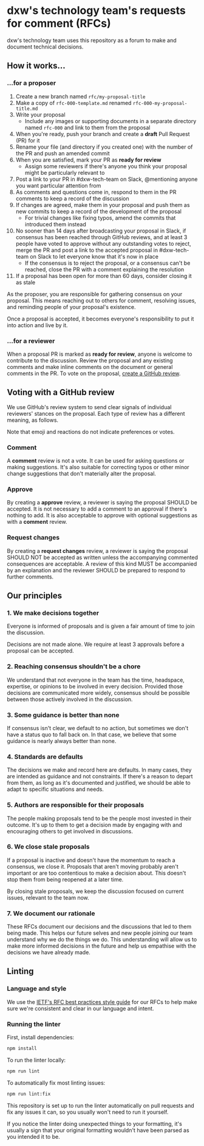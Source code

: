 # dxw's technology team's requests for comment (RFCs)

dxw's technology team uses this repository as a forum to make and document
technical decisions.

## How it works…

### ...for a proposer

1. Create a new branch named `rfc/my-proposal-title`
1. Make a copy of `rfc-000-template.md` renamed `rfc-000-my-proposal-title.md`
1. Write your proposal
   - Include any images or supporting documents in a separate directory named
     `rfc-000` and link to them from the proposal
1. When you're ready, push your branch and create a **draft** Pull Request (PR)
   for it
1. Rename your file (and directory if you created one) with the number of the PR
   and push an amended commit
1. When you are satisfied, mark your PR as **ready for review**
   - Assign some reviewers if there's anyone you think your proposal might be
     particularly relevant to
1. Post a link to your PR in #dxw-tech-team on Slack, @mentioning anyone you
   want particular attention from
1. As comments and questions come in, respond to them in the PR comments to keep
   a record of the discussion
1. If changes are agreed, make them in your proposal and push them as new
   commits to keep a record of the development of the proposal
   - For trivial changes like fixing typos, amend the commits that introduced
     them instead
1. No sooner than 14 days after broadcasting your proposal in Slack, if
   consensus has been reached through GitHub reviews, and at least 3 people have
   voted to approve without any outstanding votes to reject, merge the PR and
   post a link to the accepted proposal in #dxw-tech-team on Slack to let
   everyone know that it's now in place
   - If the consensus is to reject the proposal, or a consensus can't be
     reached, close the PR with a comment explaining the resolution
1. If a proposal has been open for more than 60 days, consider closing it as
   stale

As the proposer, you are responsible for gathering consensus on your proposal.
This means reaching out to others for comment, resolving issues, and reminding
people of your proposal's existence.

Once a proposal is accepted, it becomes everyone's responsibility to put it into
action and live by it.

### ...for a reviewer

When a proposal PR is marked as **ready for review**, anyone is welcome to
contribute to the discussion. Review the proposal and any existing comments and
make inline comments on the document or general comments in the PR. To vote on
the proposal, [create a GitHub review](#voting-with-a-github-review).

## Voting with a GitHub review

We use GitHub's review system to send clear signals of individual reviewers'
stances on the proposal. Each type of review has a different meaning, as
follows.

Note that emoji and reactions do not indicate preferences or votes.

### Comment

A **comment** review is not a vote. It can be used for asking questions or
making suggestions. It's also suitable for correcting typos or other minor
change suggestions that don't materially alter the proposal.

### Approve

By creating a **approve** review, a reviewer is saying the proposal SHOULD be
accepted. It is not necessary to add a comment to an approval if there's nothing
to add. It is also acceptable to approve with optional suggestions as with a
**comment** review.

### Request changes

By creating a **request changes** review, a reviewer is saying the proposal
SHOULD NOT be accepted as written unless the accompanying commented consequences
are acceptable. A review of this kind MUST be accompanied by an explanation and
the reviewer SHOULD be prepared to respond to further comments.

## Our principles

### 1. We make decisions together

Everyone is informed of proposals and is given a fair amount of time to join the
discussion.

Decisions are not made alone. We require at least 3 approvals before a proposal
can be accepted.

### 2. Reaching consensus shouldn't be a chore

We understand that not everyone in the team has the time, headspace, expertise,
or opinions to be involved in every decision. Provided those decisions are
communicated more widely, consensus should be possible between those actively
involved in the discussion.

### 3. Some guidance is better than none

If consensus isn't clear, we default to no action, but sometimes we don't have a
status quo to fall back on. In that case, we believe that some guidance is
nearly always better than none.

### 4. Standards are defaults

The decisions we make and record here are defaults. In many cases, they are
intended as guidance and not constraints. If there's a reason to depart from
them, as long as it's documented and justified, we should be able to adapt to
specific situations and needs.

### 5. Authors are responsible for their proposals

The people making proposals tend to be the people most invested in their
outcome. It's up to them to get a decision made by engaging with and encouraging
others to get involved in discussions.

### 6. We close stale proposals

If a proposal is inactive and doesn't have the momentum to reach a consensus, we
close it. Proposals that aren't moving probably aren't important or are too
contentious to make a decision about. This doesn't stop them from being reopened
at a later time.

By closing stale proposals, we keep the discussion focused on current issues,
relevant to the team now.

### 7. We document our rationale

These RFCs document our decisions and the discussions that led to them being
made. This helps our future selves and new people joining our team understand
why we do the things we do. This understanding will allow us to make more
informed decisions in the future and help us empathise with the decisions we
have already made.

## Linting

### Language and style

We use the
[IETF's RFC best practices style guide](https://www.ietf.org/rfc/rfc2119.txt)
for our RFCs to help make sure we're consistent and clear in our language and
intent.

### Running the linter

First, install dependencies:

```sh
npm install
```

To run the linter locally:

```sh
npm run lint
```

To automatically fix most linting issues:

```sh
npm run lint:fix
```

This repository is set up to run the linter automatically on pull requests and
fix any issues it can, so you usually won't need to run it yourself.

If you notice the linter doing unexpected things to your formatting, it's
usually a sign that your original formatting wouldn't have been parsed as you
intended it to be.

